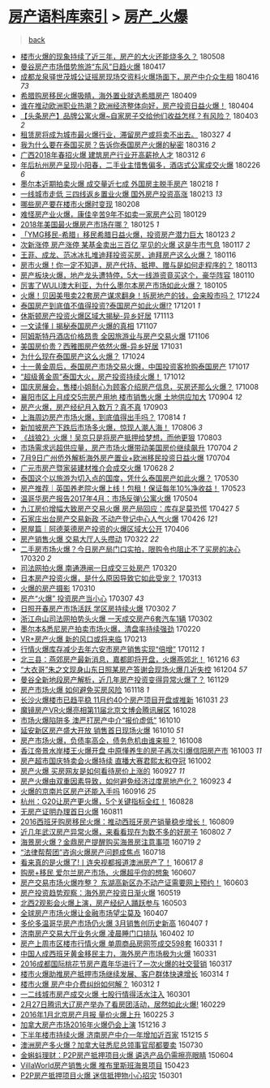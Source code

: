 [房产语料库索引](../../README.md)  > [房产_火爆](房产_火爆.md)
====
> [back](../README.md)

- [楼市火爆的现象持续了近三年，房产的大火还能烧多久？](http://jkwz.applinzi.com/ittc/7100683926031041553.html#%E6%A5%BC%E5%B8%82%E7%81%AB%E7%88%86%E7%9A%84%E7%8E%B0%E8%B1%A1%E6%8C%81%E7%BB%AD%E4%BA%86%E8%BF%91%E4%B8%89%E5%B9%B4%EF%BC%8C%E6%88%BF%E4%BA%A7%E7%9A%84%E5%A4%A7%E7%81%AB%E8%BF%98%E8%83%BD%E7%83%A7%E5%A4%9A%E4%B9%85%EF%BC%9F) 180508  
- [曼谷房产市场借势旅游“东风”日趋火爆](http://jkwz.applinzi.com/ittc/7092879433994339345.html#%E6%9B%BC%E8%B0%B7%E6%88%BF%E4%BA%A7%E5%B8%82%E5%9C%BA%E5%80%9F%E5%8A%BF%E6%97%85%E6%B8%B8%E2%80%9C%E4%B8%9C%E9%A3%8E%E2%80%9D%E6%97%A5%E8%B6%8B%E7%81%AB%E7%88%86) 180417  
- [成都龙泉驿世茂城公证摇房现场交资料火爆场面下，房产中介众生相](http://jkwz.applinzi.com/ittc/7092682113134625799.html#%E6%88%90%E9%83%BD%E9%BE%99%E6%B3%89%E9%A9%BF%E4%B8%96%E8%8C%82%E5%9F%8E%E5%85%AC%E8%AF%81%E6%91%87%E6%88%BF%E7%8E%B0%E5%9C%BA%E4%BA%A4%E8%B5%84%E6%96%99%E7%81%AB%E7%88%86%E5%9C%BA%E9%9D%A2%E4%B8%8B%EF%BC%8C%E6%88%BF%E4%BA%A7%E4%B8%AD%E4%BB%8B%E4%BC%97%E7%94%9F%E7%9B%B8) 180416 *73* 
- [希腊购房移民火爆吸睛，海外置业就选希腊房产](http://jkwz.applinzi.com/ittc/7089943865941558282.html#%E5%B8%8C%E8%85%8A%E8%B4%AD%E6%88%BF%E7%A7%BB%E6%B0%91%E7%81%AB%E7%88%86%E5%90%B8%E7%9D%9B%EF%BC%8C%E6%B5%B7%E5%A4%96%E7%BD%AE%E4%B8%9A%E5%B0%B1%E9%80%89%E5%B8%8C%E8%85%8A%E6%88%BF%E4%BA%A7) 180409  
- [谁在推动欧洲职业热潮？欧洲经济整体向好，房产投资日益火爆！](http://jkwz.applinzi.com/ittc/7088085537074447377.html#%E8%B0%81%E5%9C%A8%E6%8E%A8%E5%8A%A8%E6%AC%A7%E6%B4%B2%E8%81%8C%E4%B8%9A%E7%83%AD%E6%BD%AE%EF%BC%9F%E6%AC%A7%E6%B4%B2%E7%BB%8F%E6%B5%8E%E6%95%B4%E4%BD%93%E5%90%91%E5%A5%BD%EF%BC%8C%E6%88%BF%E4%BA%A7%E6%8A%95%E8%B5%84%E6%97%A5%E7%9B%8A%E7%81%AB%E7%88%86%EF%BC%81) 180404  
- [【头条房产】品牌公寓火爆~自家房子交给他们收益怎样？有风险？](http://jkwz.applinzi.com/ittc/7087825527387980816.html#%E3%80%90%E5%A4%B4%E6%9D%A1%E6%88%BF%E4%BA%A7%E3%80%91%E5%93%81%E7%89%8C%E5%85%AC%E5%AF%93%E7%81%AB%E7%88%86%7E%E8%87%AA%E5%AE%B6%E6%88%BF%E5%AD%90%E4%BA%A4%E7%BB%99%E4%BB%96%E4%BB%AC%E6%94%B6%E7%9B%8A%E6%80%8E%E6%A0%B7%EF%BC%9F%E6%9C%89%E9%A3%8E%E9%99%A9%EF%BC%9F) 180403 *2* 
- [租赁房将成为城市最火爆行业，滞留房产或将卖不出去。](http://jkwz.applinzi.com/ittc/7085255909687428102.html#%E7%A7%9F%E8%B5%81%E6%88%BF%E5%B0%86%E6%88%90%E4%B8%BA%E5%9F%8E%E5%B8%82%E6%9C%80%E7%81%AB%E7%88%86%E8%A1%8C%E4%B8%9A%EF%BC%8C%E6%BB%9E%E7%95%99%E6%88%BF%E4%BA%A7%E6%88%96%E5%B0%86%E5%8D%96%E4%B8%8D%E5%87%BA%E5%8E%BB%E3%80%82) 180327 *4* 
- [我为什么要在泰国买房？告诉你泰国房产火爆的秘密](http://jkwz.applinzi.com/ittc/7080336713690121227.html#%E6%88%91%E4%B8%BA%E4%BB%80%E4%B9%88%E8%A6%81%E5%9C%A8%E6%B3%B0%E5%9B%BD%E4%B9%B0%E6%88%BF%EF%BC%9F%E5%91%8A%E8%AF%89%E4%BD%A0%E6%B3%B0%E5%9B%BD%E6%88%BF%E4%BA%A7%E7%81%AB%E7%88%86%E7%9A%84%E7%A7%98%E5%AF%86) 180316 *2* 
- [广西2018年春招火爆 建筑房产行业开高薪抢人才](http://jkwz.applinzi.com/ittc/7079377902133314570.html#%E5%B9%BF%E8%A5%BF2018%E5%B9%B4%E6%98%A5%E6%8B%9B%E7%81%AB%E7%88%86+%E5%BB%BA%E7%AD%91%E6%88%BF%E4%BA%A7%E8%A1%8C%E4%B8%9A%E5%BC%80%E9%AB%98%E8%96%AA%E6%8A%A2%E4%BA%BA%E6%89%8D) 180312 *6* 
- [年后杭州房产呈现小阳春，二手业主惜售偏多，酒店式公寓成交火爆](http://jkwz.applinzi.com/ittc/7074413740068176903.html#%E5%B9%B4%E5%90%8E%E6%9D%AD%E5%B7%9E%E6%88%BF%E4%BA%A7%E5%91%88%E7%8E%B0%E5%B0%8F%E9%98%B3%E6%98%A5%EF%BC%8C%E4%BA%8C%E6%89%8B%E4%B8%9A%E4%B8%BB%E6%83%9C%E5%94%AE%E5%81%8F%E5%A4%9A%EF%BC%8C%E9%85%92%E5%BA%97%E5%BC%8F%E5%85%AC%E5%AF%93%E6%88%90%E4%BA%A4%E7%81%AB%E7%88%86) 180226 *6* 
- [墨尔本近期拍卖火爆 成交量近七成 外国房主脱手房产](http://jkwz.applinzi.com/ittc/7071097125490656273.html#%E5%A2%A8%E5%B0%94%E6%9C%AC%E8%BF%91%E6%9C%9F%E6%8B%8D%E5%8D%96%E7%81%AB%E7%88%86+%E6%88%90%E4%BA%A4%E9%87%8F%E8%BF%91%E4%B8%83%E6%88%90+%E5%A4%96%E5%9B%BD%E6%88%BF%E4%B8%BB%E8%84%B1%E6%89%8B%E6%88%BF%E4%BA%A7) 180218 *1* 
- [一线城市走低 三四线返乡置业火爆 国外房产投资高涨](http://jkwz.applinzi.com/ittc/7069676673543177226.html#%E4%B8%80%E7%BA%BF%E5%9F%8E%E5%B8%82%E8%B5%B0%E4%BD%8E+%E4%B8%89%E5%9B%9B%E7%BA%BF%E8%BF%94%E4%B9%A1%E7%BD%AE%E4%B8%9A%E7%81%AB%E7%88%86+%E5%9B%BD%E5%A4%96%E6%88%BF%E4%BA%A7%E6%8A%95%E8%B5%84%E9%AB%98%E6%B6%A8) 180213 *13* 
- [哪些房产要在楼市火爆时变现](http://jkwz.applinzi.com/ittc/7067724094072423434.html#%E5%93%AA%E4%BA%9B%E6%88%BF%E4%BA%A7%E8%A6%81%E5%9C%A8%E6%A5%BC%E5%B8%82%E7%81%AB%E7%88%86%E6%97%B6%E5%8F%98%E7%8E%B0) 180208  
- [难怪房产业火爆，康佳辛苦9年不如卖一家房产公司](http://jkwz.applinzi.com/ittc/7063960385298629638.html#%E9%9A%BE%E6%80%AA%E6%88%BF%E4%BA%A7%E4%B8%9A%E7%81%AB%E7%88%86%EF%BC%8C%E5%BA%B7%E4%BD%B3%E8%BE%9B%E8%8B%A69%E5%B9%B4%E4%B8%8D%E5%A6%82%E5%8D%96%E4%B8%80%E5%AE%B6%E6%88%BF%E4%BA%A7%E5%85%AC%E5%8F%B8) 180129  
- [2018年美国最火爆房产市场在哪？](http://jkwz.applinzi.com/ittc/7062526002268210192.html#2018%E5%B9%B4%E7%BE%8E%E5%9B%BD%E6%9C%80%E7%81%AB%E7%88%86%E6%88%BF%E4%BA%A7%E5%B8%82%E5%9C%BA%E5%9C%A8%E5%93%AA%EF%BC%9F) 180125 *1* 
- [「YMG移民-希腊」移民希腊日益火爆，投资房产潜力巨大](http://jkwz.applinzi.com/ittc/7061771323611546634.html#%E3%80%8CYMG%E7%A7%BB%E6%B0%91-%E5%B8%8C%E8%85%8A%E3%80%8D%E7%A7%BB%E6%B0%91%E5%B8%8C%E8%85%8A%E6%97%A5%E7%9B%8A%E7%81%AB%E7%88%86%EF%BC%8C%E6%8A%95%E8%B5%84%E6%88%BF%E4%BA%A7%E6%BD%9C%E5%8A%9B%E5%B7%A8%E5%A4%A7) 180123 *2* 
- [次新涨停 房产涨停 某基金卖出三百亿 罕见的火爆 这是牛市气息](http://jkwz.applinzi.com/ittc/7059482504015119377.html#%E6%AC%A1%E6%96%B0%E6%B6%A8%E5%81%9C+%E6%88%BF%E4%BA%A7%E6%B6%A8%E5%81%9C+%E6%9F%90%E5%9F%BA%E9%87%91%E5%8D%96%E5%87%BA%E4%B8%89%E7%99%BE%E4%BA%BF+%E7%BD%95%E8%A7%81%E7%9A%84%E7%81%AB%E7%88%86+%E8%BF%99%E6%98%AF%E7%89%9B%E5%B8%82%E6%B0%94%E6%81%AF) 180117 *2* 
- [王菲、成龙、范冰冰扎堆迪拜投资买房，迪拜房产这么火爆？](http://jkwz.applinzi.com/ittc/7058842312539374603.html#%E7%8E%8B%E8%8F%B2%E3%80%81%E6%88%90%E9%BE%99%E3%80%81%E8%8C%83%E5%86%B0%E5%86%B0%E6%89%8E%E5%A0%86%E8%BF%AA%E6%8B%9C%E6%8A%95%E8%B5%84%E4%B9%B0%E6%88%BF%EF%BC%8C%E8%BF%AA%E6%8B%9C%E6%88%BF%E4%BA%A7%E8%BF%99%E4%B9%88%E7%81%AB%E7%88%86%EF%BC%9F) 180116  
- [房市火爆！你一定不知道，房产代持、抵押、赠与是如何走程序的？](http://jkwz.applinzi.com/ittc/7057993718747890695.html#%E6%88%BF%E5%B8%82%E7%81%AB%E7%88%86%EF%BC%81%E4%BD%A0%E4%B8%80%E5%AE%9A%E4%B8%8D%E7%9F%A5%E9%81%93%EF%BC%8C%E6%88%BF%E4%BA%A7%E4%BB%A3%E6%8C%81%E3%80%81%E6%8A%B5%E6%8A%BC%E3%80%81%E8%B5%A0%E4%B8%8E%E6%98%AF%E5%A6%82%E4%BD%95%E8%B5%B0%E7%A8%8B%E5%BA%8F%E7%9A%84%EF%BC%9F) 180113  
- [房产板块火爆，地产龙头遭特停，5大一线游资竟买这个，豪华阵容](http://jkwz.applinzi.com/ittc/7057007287745381386.html#%E6%88%BF%E4%BA%A7%E6%9D%BF%E5%9D%97%E7%81%AB%E7%88%86%EF%BC%8C%E5%9C%B0%E4%BA%A7%E9%BE%99%E5%A4%B4%E9%81%AD%E7%89%B9%E5%81%9C%EF%BC%8C5%E5%A4%A7%E4%B8%80%E7%BA%BF%E6%B8%B8%E8%B5%84%E7%AB%9F%E4%B9%B0%E8%BF%99%E4%B8%AA%EF%BC%8C%E8%B1%AA%E5%8D%8E%E9%98%B5%E5%AE%B9) 180110  
- [厉害了WULI澳大利亚，为什么墨尔本房产市场如此火爆？](http://jkwz.applinzi.com/ittc/7055026747760706567.html#%E5%8E%89%E5%AE%B3%E4%BA%86WULI%E6%BE%B3%E5%A4%A7%E5%88%A9%E4%BA%9A%EF%BC%8C%E4%B8%BA%E4%BB%80%E4%B9%88%E5%A2%A8%E5%B0%94%E6%9C%AC%E6%88%BF%E4%BA%A7%E5%B8%82%E5%9C%BA%E5%A6%82%E6%AD%A4%E7%81%AB%E7%88%86%EF%BC%9F) 180105  
- [火爆！贝因美甩卖22套房产谋求翻身！拆房地产的钱，会来股市吗？](http://jkwz.applinzi.com/ittc/7050561770035348496.html#%E7%81%AB%E7%88%86%EF%BC%81%E8%B4%9D%E5%9B%A0%E7%BE%8E%E7%94%A9%E5%8D%9622%E5%A5%97%E6%88%BF%E4%BA%A7%E8%B0%8B%E6%B1%82%E7%BF%BB%E8%BA%AB%EF%BC%81%E6%8B%86%E6%88%BF%E5%9C%B0%E4%BA%A7%E7%9A%84%E9%92%B1%EF%BC%8C%E4%BC%9A%E6%9D%A5%E8%82%A1%E5%B8%82%E5%90%97%EF%BC%9F) 171224  
- [泰国房产到底值不值得投资?泰国房产如此火爆!?](http://jkwz.applinzi.com/ittc/7042128882348590096.html#%E6%B3%B0%E5%9B%BD%E6%88%BF%E4%BA%A7%E5%88%B0%E5%BA%95%E5%80%BC%E4%B8%8D%E5%80%BC%E5%BE%97%E6%8A%95%E8%B5%84%3F%E6%B3%B0%E5%9B%BD%E6%88%BF%E4%BA%A7%E5%A6%82%E6%AD%A4%E7%81%AB%E7%88%86%21%3F) 171201 *1* 
- [休斯顿房产投资火爆区域大揭秘-异乡好居](http://jkwz.applinzi.com/ittc/7035394207307547664.html#%E4%BC%91%E6%96%AF%E9%A1%BF%E6%88%BF%E4%BA%A7%E6%8A%95%E8%B5%84%E7%81%AB%E7%88%86%E5%8C%BA%E5%9F%9F%E5%A4%A7%E6%8F%AD%E7%A7%98-%E5%BC%82%E4%B9%A1%E5%A5%BD%E5%B1%85) 171113  
- [一文读懂丨揭秘泰国房产火爆的真相](http://jkwz.applinzi.com/ittc/7033147726324302865.html#%E4%B8%80%E6%96%87%E8%AF%BB%E6%87%82%E4%B8%A8%E6%8F%AD%E7%A7%98%E6%B3%B0%E5%9B%BD%E6%88%BF%E4%BA%A7%E7%81%AB%E7%88%86%E7%9A%84%E7%9C%9F%E7%9B%B8) 171107  
- [阿姆斯特丹酒店价格昂贵 全因旅游业与房产交易火爆](http://jkwz.applinzi.com/ittc/7032859539047711760.html#%E9%98%BF%E5%A7%86%E6%96%AF%E7%89%B9%E4%B8%B9%E9%85%92%E5%BA%97%E4%BB%B7%E6%A0%BC%E6%98%82%E8%B4%B5+%E5%85%A8%E5%9B%A0%E6%97%85%E6%B8%B8%E4%B8%9A%E4%B8%8E%E6%88%BF%E4%BA%A7%E4%BA%A4%E6%98%93%E7%81%AB%E7%88%86) 171106  
- [美国房价贵？西雅图房产依然火爆-异乡好居](http://jkwz.applinzi.com/ittc/7030608552253719569.html#%E7%BE%8E%E5%9B%BD%E6%88%BF%E4%BB%B7%E8%B4%B5%EF%BC%9F%E8%A5%BF%E9%9B%85%E5%9B%BE%E6%88%BF%E4%BA%A7%E4%BE%9D%E7%84%B6%E7%81%AB%E7%88%86-%E5%BC%82%E4%B9%A1%E5%A5%BD%E5%B1%85) 171031  
- [为什么现在泰国房产这么火爆？](http://jkwz.applinzi.com/ittc/7028029945203393552.html#%E4%B8%BA%E4%BB%80%E4%B9%88%E7%8E%B0%E5%9C%A8%E6%B3%B0%E5%9B%BD%E6%88%BF%E4%BA%A7%E8%BF%99%E4%B9%88%E7%81%AB%E7%88%86%EF%BC%9F) 171024  
- [十一黄金周后，泰国房产市场交易火爆，中国投资客抢购泰国房产](http://jkwz.applinzi.com/ittc/7025349170527994896.html#%E5%8D%81%E4%B8%80%E9%BB%84%E9%87%91%E5%91%A8%E5%90%8E%EF%BC%8C%E6%B3%B0%E5%9B%BD%E6%88%BF%E4%BA%A7%E5%B8%82%E5%9C%BA%E4%BA%A4%E6%98%93%E7%81%AB%E7%88%86%EF%BC%8C%E4%B8%AD%E5%9B%BD%E6%8A%95%E8%B5%84%E5%AE%A2%E6%8A%A2%E8%B4%AD%E6%B3%B0%E5%9B%BD%E6%88%BF%E4%BA%A7) 171017  
- [“超级黄金周”泰国大火，房产投资持续火爆！](http://jkwz.applinzi.com/ittc/7023567007398757392.html#%E2%80%9C%E8%B6%85%E7%BA%A7%E9%BB%84%E9%87%91%E5%91%A8%E2%80%9D%E6%B3%B0%E5%9B%BD%E5%A4%A7%E7%81%AB%EF%BC%8C%E6%88%BF%E4%BA%A7%E6%8A%95%E8%B5%84%E6%8C%81%E7%BB%AD%E7%81%AB%E7%88%86%EF%BC%81) 171012  
- [国庆房展会，售楼小姐耐心为顾客介绍房产信息，买房还那么火爆？](http://jkwz.applinzi.com/ittc/7022008139992531985.html#%E5%9B%BD%E5%BA%86%E6%88%BF%E5%B1%95%E4%BC%9A%EF%BC%8C%E5%94%AE%E6%A5%BC%E5%B0%8F%E5%A7%90%E8%80%90%E5%BF%83%E4%B8%BA%E9%A1%BE%E5%AE%A2%E4%BB%8B%E7%BB%8D%E6%88%BF%E4%BA%A7%E4%BF%A1%E6%81%AF%EF%BC%8C%E4%B9%B0%E6%88%BF%E8%BF%98%E9%82%A3%E4%B9%88%E7%81%AB%E7%88%86%EF%BC%9F) 171008  
- [襄阳市区上月成交5宗房产用地 楼市销售火爆 土地供应加大](http://jkwz.applinzi.com/ittc/7009466103003350032.html#%E8%A5%84%E9%98%B3%E5%B8%82%E5%8C%BA%E4%B8%8A%E6%9C%88%E6%88%90%E4%BA%A45%E5%AE%97%E6%88%BF%E4%BA%A7%E7%94%A8%E5%9C%B0+%E6%A5%BC%E5%B8%82%E9%94%80%E5%94%AE%E7%81%AB%E7%88%86+%E5%9C%9F%E5%9C%B0%E4%BE%9B%E5%BA%94%E5%8A%A0%E5%A4%A7) 170904 *12* 
- [房产火爆，房产经纪月入数万？真不真](http://jkwz.applinzi.com/ittc/7009177490298504208.html#%E6%88%BF%E4%BA%A7%E7%81%AB%E7%88%86%EF%BC%8C%E6%88%BF%E4%BA%A7%E7%BB%8F%E7%BA%AA%E6%9C%88%E5%85%A5%E6%95%B0%E4%B8%87%EF%BC%9F%E7%9C%9F%E4%B8%8D%E7%9C%9F) 170903  
- [上海周边房产市场火爆，到底值得出手吗？](http://jkwz.applinzi.com/ittc/7001676739552740369.html#%E4%B8%8A%E6%B5%B7%E5%91%A8%E8%BE%B9%E6%88%BF%E4%BA%A7%E5%B8%82%E5%9C%BA%E7%81%AB%E7%88%86%EF%BC%8C%E5%88%B0%E5%BA%95%E5%80%BC%E5%BE%97%E5%87%BA%E6%89%8B%E5%90%97%EF%BC%9F) 170814 *1* 
- [新加坡房产下跌后市场多火爆，惊现人潮人海！](http://jkwz.applinzi.com/ittc/6998713189494424593.html#%E6%96%B0%E5%8A%A0%E5%9D%A1%E6%88%BF%E4%BA%A7%E4%B8%8B%E8%B7%8C%E5%90%8E%E5%B8%82%E5%9C%BA%E5%A4%9A%E7%81%AB%E7%88%86%EF%BC%8C%E6%83%8A%E7%8E%B0%E4%BA%BA%E6%BD%AE%E4%BA%BA%E6%B5%B7%EF%BC%81) 170806 *3* 
- [《战狼2》火爆！吴京只是将房产抵押给梦想，而他更狠](http://jkwz.applinzi.com/ittc/6997515663097463825.html#%E3%80%8A%E6%88%98%E7%8B%BC2%E3%80%8B%E7%81%AB%E7%88%86%EF%BC%81%E5%90%B4%E4%BA%AC%E5%8F%AA%E6%98%AF%E5%B0%86%E6%88%BF%E4%BA%A7%E6%8A%B5%E6%8A%BC%E7%BB%99%E6%A2%A6%E6%83%B3%EF%BC%8C%E8%80%8C%E4%BB%96%E6%9B%B4%E7%8B%A0) 170803  
- [市场需求远超供应量，房产市场火爆带动美国房价继续飙升](http://jkwz.applinzi.com/ittc/6986499674830537732.html#%E5%B8%82%E5%9C%BA%E9%9C%80%E6%B1%82%E8%BF%9C%E8%B6%85%E4%BE%9B%E5%BA%94%E9%87%8F%EF%BC%8C%E6%88%BF%E4%BA%A7%E5%B8%82%E5%9C%BA%E7%81%AB%E7%88%86%E5%B8%A6%E5%8A%A8%E7%BE%8E%E5%9B%BD%E6%88%BF%E4%BB%B7%E7%BB%A7%E7%BB%AD%E9%A3%99%E5%8D%87) 170704 *2* 
- [7月9日广州侨外解析海外房产置业+欧洲移民投资日益火爆](http://jkwz.applinzi.com/ittc/6986456533515633669.html#7%E6%9C%889%E6%97%A5%E5%B9%BF%E5%B7%9E%E4%BE%A8%E5%A4%96%E8%A7%A3%E6%9E%90%E6%B5%B7%E5%A4%96%E6%88%BF%E4%BA%A7%E7%BD%AE%E4%B8%9A%2B%E6%AC%A7%E6%B4%B2%E7%A7%BB%E6%B0%91%E6%8A%95%E8%B5%84%E6%97%A5%E7%9B%8A%E7%81%AB%E7%88%86) 170704  
- [广元市房产暨家装建材推介会成交火爆](http://jkwz.applinzi.com/ittc/6984176665813861381.html#%E5%B9%BF%E5%85%83%E5%B8%82%E6%88%BF%E4%BA%A7%E6%9A%A8%E5%AE%B6%E8%A3%85%E5%BB%BA%E6%9D%90%E6%8E%A8%E4%BB%8B%E4%BC%9A%E6%88%90%E4%BA%A4%E7%81%AB%E7%88%86) 170628 *2* 
- [泰国这个以旅游为切入点的国度，凭什么泰国房产如此火爆？](http://jkwz.applinzi.com/ittc/6973390997156267012.html#%E6%B3%B0%E5%9B%BD%E8%BF%99%E4%B8%AA%E4%BB%A5%E6%97%85%E6%B8%B8%E4%B8%BA%E5%88%87%E5%85%A5%E7%82%B9%E7%9A%84%E5%9B%BD%E5%BA%A6%EF%BC%8C%E5%87%AD%E4%BB%80%E4%B9%88%E6%B3%B0%E5%9B%BD%E6%88%BF%E4%BA%A7%E5%A6%82%E6%AD%A4%E7%81%AB%E7%88%86%EF%BC%9F) 170530  
- [房产推荐｜英国养老院火爆上线！包租！保证每年10%净收益！](http://jkwz.applinzi.com/ittc/6970792710171526148.html#%E6%88%BF%E4%BA%A7%E6%8E%A8%E8%8D%90%EF%BD%9C%E8%8B%B1%E5%9B%BD%E5%85%BB%E8%80%81%E9%99%A2%E7%81%AB%E7%88%86%E4%B8%8A%E7%BA%BF%EF%BC%81%E5%8C%85%E7%A7%9F%EF%BC%81%E4%BF%9D%E8%AF%81%E6%AF%8F%E5%B9%B410%25%E5%87%80%E6%94%B6%E7%9B%8A%EF%BC%81) 170523  
- [温哥华房产报告2017年4月：市场反弹\公寓火爆](http://jkwz.applinzi.com/ittc/6963398006828172292.html#%E6%B8%A9%E5%93%A5%E5%8D%8E%E6%88%BF%E4%BA%A7%E6%8A%A5%E5%91%8A2017%E5%B9%B44%E6%9C%88%EF%BC%9A%E5%B8%82%E5%9C%BA%E5%8F%8D%E5%BC%B9%5C%E5%85%AC%E5%AF%93%E7%81%AB%E7%88%86) 170504  
- [九江房价增幅大致房产交易火爆 房产局回应：库存足莫恐慌](http://jkwz.applinzi.com/ittc/6961126997085389829.html#%E4%B9%9D%E6%B1%9F%E6%88%BF%E4%BB%B7%E5%A2%9E%E5%B9%85%E5%A4%A7%E8%87%B4%E6%88%BF%E4%BA%A7%E4%BA%A4%E6%98%93%E7%81%AB%E7%88%86+%E6%88%BF%E4%BA%A7%E5%B1%80%E5%9B%9E%E5%BA%94%EF%BC%9A%E5%BA%93%E5%AD%98%E8%B6%B3%E8%8E%AB%E6%81%90%E6%85%8C) 170427 *5* 
- [石家庄出台房产交易新政 不动产登记中心人气火爆](http://jkwz.applinzi.com/ittc/6960844287716623364.html#%E7%9F%B3%E5%AE%B6%E5%BA%84%E5%87%BA%E5%8F%B0%E6%88%BF%E4%BA%A7%E4%BA%A4%E6%98%93%E6%96%B0%E6%94%BF+%E4%B8%8D%E5%8A%A8%E4%BA%A7%E7%99%BB%E8%AE%B0%E4%B8%AD%E5%BF%83%E4%BA%BA%E6%B0%94%E7%81%AB%E7%88%86) 170426 *121* 
- [房屋篇｜阿德莱德房产投资的火爆区域大公开](http://jkwz.applinzi.com/ittc/6953514251858740229.html#%E6%88%BF%E5%B1%8B%E7%AF%87%EF%BD%9C%E9%98%BF%E5%BE%B7%E8%8E%B1%E5%BE%B7%E6%88%BF%E4%BA%A7%E6%8A%95%E8%B5%84%E7%9A%84%E7%81%AB%E7%88%86%E5%8C%BA%E5%9F%9F%E5%A4%A7%E5%85%AC%E5%BC%80) 170406  
- [房产销售火爆 交易大厅人头攒动](http://jkwz.applinzi.com/ittc/6947783850745922565.html#%E6%88%BF%E4%BA%A7%E9%94%80%E5%94%AE%E7%81%AB%E7%88%86+%E4%BA%A4%E6%98%93%E5%A4%A7%E5%8E%85%E4%BA%BA%E5%A4%B4%E6%94%92%E5%8A%A8) 170322 *22* 
- [二手房市场火爆？今日房产局门口实拍，限购令也阻止不了买房的决心](http://jkwz.applinzi.com/ittc/6947161133181060100.html#%E4%BA%8C%E6%89%8B%E6%88%BF%E5%B8%82%E5%9C%BA%E7%81%AB%E7%88%86%EF%BC%9F%E4%BB%8A%E6%97%A5%E6%88%BF%E4%BA%A7%E5%B1%80%E9%97%A8%E5%8F%A3%E5%AE%9E%E6%8B%8D%EF%BC%8C%E9%99%90%E8%B4%AD%E4%BB%A4%E4%B9%9F%E9%98%BB%E6%AD%A2%E4%B8%8D%E4%BA%86%E4%B9%B0%E6%88%BF%E7%9A%84%E5%86%B3%E5%BF%83) 170320 *2* 
- [司法网拍火爆 南通港闸一日成交三处房产](http://jkwz.applinzi.com/ittc/6947026768568517636.html#%E5%8F%B8%E6%B3%95%E7%BD%91%E6%8B%8D%E7%81%AB%E7%88%86+%E5%8D%97%E9%80%9A%E6%B8%AF%E9%97%B8%E4%B8%80%E6%97%A5%E6%88%90%E4%BA%A4%E4%B8%89%E5%A4%84%E6%88%BF%E4%BA%A7) 170320  
- [日本房产投资火爆，是什么原因导致它如此受宠？](http://jkwz.applinzi.com/ittc/6944601675569562628.html#%E6%97%A5%E6%9C%AC%E6%88%BF%E4%BA%A7%E6%8A%95%E8%B5%84%E7%81%AB%E7%88%86%EF%BC%8C%E6%98%AF%E4%BB%80%E4%B9%88%E5%8E%9F%E5%9B%A0%E5%AF%BC%E8%87%B4%E5%AE%83%E5%A6%82%E6%AD%A4%E5%8F%97%E5%AE%A0%EF%BC%9F) 170313  
- [火爆的房产摄影](http://jkwz.applinzi.com/ittc/6943420270584005637.html#%E7%81%AB%E7%88%86%E7%9A%84%E6%88%BF%E4%BA%A7%E6%91%84%E5%BD%B1) 170310  
- [房产“火爆” 投资房产当小心](http://jkwz.applinzi.com/ittc/6942319559989265412.html#%E6%88%BF%E4%BA%A7%E2%80%9C%E7%81%AB%E7%88%86%E2%80%9D+%E6%8A%95%E8%B5%84%E6%88%BF%E4%BA%A7%E5%BD%93%E5%B0%8F%E5%BF%83) 170307 *43* 
- [日照开春房产市场活跃 学区房持续火爆](http://jkwz.applinzi.com/ittc/6940520760249680901.html#%E6%97%A5%E7%85%A7%E5%BC%80%E6%98%A5%E6%88%BF%E4%BA%A7%E5%B8%82%E5%9C%BA%E6%B4%BB%E8%B7%83+%E5%AD%A6%E5%8C%BA%E6%88%BF%E6%8C%81%E7%BB%AD%E7%81%AB%E7%88%86) 170302 *7* 
- [浙江舟山司法网拍势头火爆 一天成交房产6套汽车1辆](http://jkwz.applinzi.com/ittc/6940475965124903941.html#%E6%B5%99%E6%B1%9F%E8%88%9F%E5%B1%B1%E5%8F%B8%E6%B3%95%E7%BD%91%E6%8B%8D%E5%8A%BF%E5%A4%B4%E7%81%AB%E7%88%86+%E4%B8%80%E5%A4%A9%E6%88%90%E4%BA%A4%E6%88%BF%E4%BA%A76%E5%A5%97%E6%B1%BD%E8%BD%A61%E8%BE%86) 170302  
- [墨尔本&amp;悉尼房产拍卖市场火爆，清盘率持续强劲](http://jkwz.applinzi.com/ittc/6936734722100298757.html#%E5%A2%A8%E5%B0%94%E6%9C%AC%26amp%3B%E6%82%89%E5%B0%BC%E6%88%BF%E4%BA%A7%E6%8B%8D%E5%8D%96%E5%B8%82%E5%9C%BA%E7%81%AB%E7%88%86%EF%BC%8C%E6%B8%85%E7%9B%98%E7%8E%87%E6%8C%81%E7%BB%AD%E5%BC%BA%E5%8A%B2) 170220  
- [VR+房产火爆 新的风口或将来临](http://jkwz.applinzi.com/ittc/6934187883278894084.html#VR%2B%E6%88%BF%E4%BA%A7%E7%81%AB%E7%88%86+%E6%96%B0%E7%9A%84%E9%A3%8E%E5%8F%A3%E6%88%96%E5%B0%86%E6%9D%A5%E4%B8%B4) 170213  
- [行情火爆库存减少去年六安市房产销售实现“倍增”](http://jkwz.applinzi.com/ittc/6922255248302539781.html#%E8%A1%8C%E6%83%85%E7%81%AB%E7%88%86%E5%BA%93%E5%AD%98%E5%87%8F%E5%B0%91%E5%8E%BB%E5%B9%B4%E5%85%AD%E5%AE%89%E5%B8%82%E6%88%BF%E4%BA%A7%E9%94%80%E5%94%AE%E5%AE%9E%E7%8E%B0%E2%80%9C%E5%80%8D%E5%A2%9E%E2%80%9D) 170112 *1* 
- [北三县：燕郊房产最新消息，嘉都即将开盘，火爆燕郊北！](http://jkwz.applinzi.com/ittc/6912171636576224261.html#%E5%8C%97%E4%B8%89%E5%8E%BF%EF%BC%9A%E7%87%95%E9%83%8A%E6%88%BF%E4%BA%A7%E6%9C%80%E6%96%B0%E6%B6%88%E6%81%AF%EF%BC%8C%E5%98%89%E9%83%BD%E5%8D%B3%E5%B0%86%E5%BC%80%E7%9B%98%EF%BC%8C%E7%81%AB%E7%88%86%E7%87%95%E9%83%8A%E5%8C%97%EF%BC%81) 161216 *63* 
- [“大衣哥”朱之文现身山东日照某房产答谢会现场火爆几近失控](http://jkwz.applinzi.com/ittc/6907793599311119365.html#%E2%80%9C%E5%A4%A7%E8%A1%A3%E5%93%A5%E2%80%9D%E6%9C%B1%E4%B9%8B%E6%96%87%E7%8E%B0%E8%BA%AB%E5%B1%B1%E4%B8%9C%E6%97%A5%E7%85%A7%E6%9F%90%E6%88%BF%E4%BA%A7%E7%AD%94%E8%B0%A2%E4%BC%9A%E7%8E%B0%E5%9C%BA%E7%81%AB%E7%88%86%E5%87%A0%E8%BF%91%E5%A4%B1%E6%8E%A7) 161204 *57* 
- [曼谷全新地段房产解析，近几年房产投资变得异常火爆了？](http://jkwz.applinzi.com/ittc/6906069297121461252.html#%E6%9B%BC%E8%B0%B7%E5%85%A8%E6%96%B0%E5%9C%B0%E6%AE%B5%E6%88%BF%E4%BA%A7%E8%A7%A3%E6%9E%90%EF%BC%8C%E8%BF%91%E5%87%A0%E5%B9%B4%E6%88%BF%E4%BA%A7%E6%8A%95%E8%B5%84%E5%8F%98%E5%BE%97%E5%BC%82%E5%B8%B8%E7%81%AB%E7%88%86%E4%BA%86%EF%BC%9F) 161129  
- [房产市场火爆 如何避免买房风险](http://jkwz.applinzi.com/ittc/6901764347923006469.html#%E6%88%BF%E4%BA%A7%E5%B8%82%E5%9C%BA%E7%81%AB%E7%88%86+%E5%A6%82%E4%BD%95%E9%81%BF%E5%85%8D%E4%B9%B0%E6%88%BF%E9%A3%8E%E9%99%A9) 161118 *1* 
- [长沙火爆楼市已趋平稳 11月约40个房产项目开盘或推新](http://jkwz.applinzi.com/ittc/6895096295223460868.html#%E9%95%BF%E6%B2%99%E7%81%AB%E7%88%86%E6%A5%BC%E5%B8%82%E5%B7%B2%E8%B6%8B%E5%B9%B3%E7%A8%B3+11%E6%9C%88%E7%BA%A640%E4%B8%AA%E6%88%BF%E4%BA%A7%E9%A1%B9%E7%9B%AE%E5%BC%80%E7%9B%98%E6%88%96%E6%8E%A8%E6%96%B0) 161031 *23* 
- [魔镜房产VR火爆亮相第11届北京文博会腾讯展区](http://jkwz.applinzi.com/ittc/6894155874917958660.html#%E9%AD%94%E9%95%9C%E6%88%BF%E4%BA%A7VR%E7%81%AB%E7%88%86%E4%BA%AE%E7%9B%B8%E7%AC%AC11%E5%B1%8A%E5%8C%97%E4%BA%AC%E6%96%87%E5%8D%9A%E4%BC%9A%E8%85%BE%E8%AE%AF%E5%B1%95%E5%8C%BA) 161028  
- [市场火爆陷阱多 澳严打房产中介“报价虚低”](http://jkwz.applinzi.com/ittc/6887393130554328068.html#%E5%B8%82%E5%9C%BA%E7%81%AB%E7%88%86%E9%99%B7%E9%98%B1%E5%A4%9A+%E6%BE%B3%E4%B8%A5%E6%89%93%E6%88%BF%E4%BA%A7%E4%B8%AD%E4%BB%8B%E2%80%9C%E6%8A%A5%E4%BB%B7%E8%99%9A%E4%BD%8E%E2%80%9D) 161010  
- [延安新区房产盛大开放 销售首日现场火爆](http://jkwz.applinzi.com/ittc/6887095248009823236.html#%E5%BB%B6%E5%AE%89%E6%96%B0%E5%8C%BA%E6%88%BF%E4%BA%A7%E7%9B%9B%E5%A4%A7%E5%BC%80%E6%94%BE+%E9%94%80%E5%94%AE%E9%A6%96%E6%97%A5%E7%8E%B0%E5%9C%BA%E7%81%AB%E7%88%86) 161010 *51* 
- [房产市场火爆，负债率高企，债务危机由谁来担？](http://jkwz.applinzi.com/ittc/6886688911450964996.html#%E6%88%BF%E4%BA%A7%E5%B8%82%E5%9C%BA%E7%81%AB%E7%88%86%EF%BC%8C%E8%B4%9F%E5%80%BA%E7%8E%87%E9%AB%98%E4%BC%81%EF%BC%8C%E5%80%BA%E5%8A%A1%E5%8D%B1%E6%9C%BA%E7%94%B1%E8%B0%81%E6%9D%A5%E6%8B%85%EF%BC%9F) 161008  
- [香江帝景水岸楼王火爆开盘 中原懂养生的房子再次引爆信阳房产市](http://jkwz.applinzi.com/ittc/6884692993365263365.html#%E9%A6%99%E6%B1%9F%E5%B8%9D%E6%99%AF%E6%B0%B4%E5%B2%B8%E6%A5%BC%E7%8E%8B%E7%81%AB%E7%88%86%E5%BC%80%E7%9B%98+%E4%B8%AD%E5%8E%9F%E6%87%82%E5%85%BB%E7%94%9F%E7%9A%84%E6%88%BF%E5%AD%90%E5%86%8D%E6%AC%A1%E5%BC%95%E7%88%86%E4%BF%A1%E9%98%B3%E6%88%BF%E4%BA%A7%E5%B8%82) 161003 *11* 
- [房产超市国庆特卖会火爆持续 直播大赛君熙太和夺冠](http://jkwz.applinzi.com/ittc/6884543062759441413.html#%E6%88%BF%E4%BA%A7%E8%B6%85%E5%B8%82%E5%9B%BD%E5%BA%86%E7%89%B9%E5%8D%96%E4%BC%9A%E7%81%AB%E7%88%86%E6%8C%81%E7%BB%AD+%E7%9B%B4%E6%92%AD%E5%A4%A7%E8%B5%9B%E5%90%9B%E7%86%99%E5%A4%AA%E5%92%8C%E5%A4%BA%E5%86%A0) 161002  
- [房产火爆 买房网友是如何看待房价上涨的](http://jkwz.applinzi.com/ittc/6882558477284672516.html#%E6%88%BF%E4%BA%A7%E7%81%AB%E7%88%86+%E4%B9%B0%E6%88%BF%E7%BD%91%E5%8F%8B%E6%98%AF%E5%A6%82%E4%BD%95%E7%9C%8B%E5%BE%85%E6%88%BF%E4%BB%B7%E4%B8%8A%E6%B6%A8%E7%9A%84) 160927 *11* 
- [房产火爆由双重因素导致，如何避免经济过度房地产化？](http://jkwz.applinzi.com/ittc/6880989782888416261.html#%E6%88%BF%E4%BA%A7%E7%81%AB%E7%88%86%E7%94%B1%E5%8F%8C%E9%87%8D%E5%9B%A0%E7%B4%A0%E5%AF%BC%E8%87%B4%EF%BC%8C%E5%A6%82%E4%BD%95%E9%81%BF%E5%85%8D%E7%BB%8F%E6%B5%8E%E8%BF%87%E5%BA%A6%E6%88%BF%E5%9C%B0%E4%BA%A7%E5%8C%96%EF%BC%9F) 160923 *4* 
- [火爆的京南片区房产还能入手吗](http://jkwz.applinzi.com/ittc/6878445994093577221.html#%E7%81%AB%E7%88%86%E7%9A%84%E4%BA%AC%E5%8D%97%E7%89%87%E5%8C%BA%E6%88%BF%E4%BA%A7%E8%BF%98%E8%83%BD%E5%85%A5%E6%89%8B%E5%90%97) 160916 *25* 
- [杭州：G20让房产更火爆，5个关键指标全红！](http://jkwz.applinzi.com/ittc/6870344961618347013.html#%E6%9D%AD%E5%B7%9E%EF%BC%9AG20%E8%AE%A9%E6%88%BF%E4%BA%A7%E6%9B%B4%E7%81%AB%E7%88%86%EF%BC%8C5%E4%B8%AA%E5%85%B3%E9%94%AE%E6%8C%87%E6%A0%87%E5%85%A8%E7%BA%A2%EF%BC%81) 160828  
- [无房产证明办理首日火爆](http://jkwz.applinzi.com/ittc/6864289628227634180.html#%E6%97%A0%E6%88%BF%E4%BA%A7%E8%AF%81%E6%98%8E%E5%8A%9E%E7%90%86%E9%A6%96%E6%97%A5%E7%81%AB%E7%88%86) 160811  
- [2016西班牙购房移民火爆：推动西班牙房产销量稳步增长！](http://jkwz.applinzi.com/ittc/6864405160402617349.html#2016%E8%A5%BF%E7%8F%AD%E7%89%99%E8%B4%AD%E6%88%BF%E7%A7%BB%E6%B0%91%E7%81%AB%E7%88%86%EF%BC%9A%E6%8E%A8%E5%8A%A8%E8%A5%BF%E7%8F%AD%E7%89%99%E6%88%BF%E4%BA%A7%E9%94%80%E9%87%8F%E7%A8%B3%E6%AD%A5%E5%A2%9E%E9%95%BF%EF%BC%81) 160809  
- [近几年武汉房产异常火爆，来看看现在为数不多的好房子](http://jkwz.applinzi.com/ittc/6861770685839590404.html#%E8%BF%91%E5%87%A0%E5%B9%B4%E6%AD%A6%E6%B1%89%E6%88%BF%E4%BA%A7%E5%BC%82%E5%B8%B8%E7%81%AB%E7%88%86%EF%BC%8C%E6%9D%A5%E7%9C%8B%E7%9C%8B%E7%8E%B0%E5%9C%A8%E4%B8%BA%E6%95%B0%E4%B8%8D%E5%A4%9A%E7%9A%84%E5%A5%BD%E6%88%BF%E5%AD%90) 160802 *7* 
- [海景房火爆？金鼎房产提醒购买海景房注意事项](http://jkwz.applinzi.com/ittc/6856655521423295493.html#%E6%B5%B7%E6%99%AF%E6%88%BF%E7%81%AB%E7%88%86%EF%BC%9F%E9%87%91%E9%BC%8E%E6%88%BF%E4%BA%A7%E6%8F%90%E9%86%92%E8%B4%AD%E4%B9%B0%E6%B5%B7%E6%99%AF%E6%88%BF%E6%B3%A8%E6%84%8F%E4%BA%8B%E9%A1%B9) 160719 *2* 
- [“法律帮帮团”咨询火爆房产问题成焦点](http://jkwz.applinzi.com/ittc/6856212285214950404.html#%E2%80%9C%E6%B3%95%E5%BE%8B%E5%B8%AE%E5%B8%AE%E5%9B%A2%E2%80%9D%E5%92%A8%E8%AF%A2%E7%81%AB%E7%88%86%E6%88%BF%E4%BA%A7%E9%97%AE%E9%A2%98%E6%88%90%E7%84%A6%E7%82%B9) 160718  
- [看来真的是火爆了!丨连央视都报道澳洲房产了！](http://jkwz.applinzi.com/ittc/6844663836585755653.html#%E7%9C%8B%E6%9D%A5%E7%9C%9F%E7%9A%84%E6%98%AF%E7%81%AB%E7%88%86%E4%BA%86%21%E4%B8%A8%E8%BF%9E%E5%A4%AE%E8%A7%86%E9%83%BD%E6%8A%A5%E9%81%93%E6%BE%B3%E6%B4%B2%E6%88%BF%E4%BA%A7%E4%BA%86%EF%BC%81) 160617 *8* 
- [购房+移民 爱尔兰房产市场，火爆超乎你的想象](http://jkwz.applinzi.com/ittc/6840925068724798469.html#%E8%B4%AD%E6%88%BF%2B%E7%A7%BB%E6%B0%91+%E7%88%B1%E5%B0%94%E5%85%B0%E6%88%BF%E4%BA%A7%E5%B8%82%E5%9C%BA%EF%BC%8C%E7%81%AB%E7%88%86%E8%B6%85%E4%B9%8E%E4%BD%A0%E7%9A%84%E6%83%B3%E8%B1%A1) 160607  
- [房产交易市场火爆咋整？  东湖高新区办不动产证需要网上预约！](http://jkwz.applinzi.com/ittc/6839400534565716996.html#%E6%88%BF%E4%BA%A7%E4%BA%A4%E6%98%93%E5%B8%82%E5%9C%BA%E7%81%AB%E7%88%86%E5%92%8B%E6%95%B4%EF%BC%9F++%E4%B8%9C%E6%B9%96%E9%AB%98%E6%96%B0%E5%8C%BA%E5%8A%9E%E4%B8%8D%E5%8A%A8%E4%BA%A7%E8%AF%81%E9%9C%80%E8%A6%81%E7%BD%91%E4%B8%8A%E9%A2%84%E7%BA%A6%EF%BC%81) 160603  
- [房产投资趋势观察：海外房产投资日渐火爆](http://jkwz.applinzi.com/ittc/6833880928975586309.html#%E6%88%BF%E4%BA%A7%E6%8A%95%E8%B5%84%E8%B6%8B%E5%8A%BF%E8%A7%82%E5%AF%9F%EF%BC%9A%E6%B5%B7%E5%A4%96%E6%88%BF%E4%BA%A7%E6%8A%95%E8%B5%84%E6%97%A5%E6%B8%90%E7%81%AB%E7%88%86) 160519  
- [北西2观影会火爆上演，房产经纪人踊跃参与](http://jkwz.applinzi.com/ittc/6828047517702685700.html#%E5%8C%97%E8%A5%BF2%E8%A7%82%E5%BD%B1%E4%BC%9A%E7%81%AB%E7%88%86%E4%B8%8A%E6%BC%94%EF%BC%8C%E6%88%BF%E4%BA%A7%E7%BB%8F%E7%BA%AA%E4%BA%BA%E8%B8%8A%E8%B7%83%E5%8F%82%E4%B8%8E) 160503  
- [全球房产市场火爆让金融市场望尘莫及](http://jkwz.applinzi.com/ittc/6818256311577740292.html#%E5%85%A8%E7%90%83%E6%88%BF%E4%BA%A7%E5%B8%82%E5%9C%BA%E7%81%AB%E7%88%86%E8%AE%A9%E9%87%91%E8%9E%8D%E5%B8%82%E5%9C%BA%E6%9C%9B%E5%B0%98%E8%8E%AB%E5%8F%8A) 160407  
- [多伦多温哥华房产市场仍火爆 3月销售创历史新高](http://jkwz.applinzi.com/ittc/6818237547779982340.html#%E5%A4%9A%E4%BC%A6%E5%A4%9A%E6%B8%A9%E5%93%A5%E5%8D%8E%E6%88%BF%E4%BA%A7%E5%B8%82%E5%9C%BA%E4%BB%8D%E7%81%AB%E7%88%86+3%E6%9C%88%E9%94%80%E5%94%AE%E5%88%9B%E5%8E%86%E5%8F%B2%E6%96%B0%E9%AB%98) 160407 *1* 
- [济南房产交易大厅业务火爆 凌晨睡门口排队](http://jkwz.applinzi.com/ittc/6816392116766770180.html#%E6%B5%8E%E5%8D%97%E6%88%BF%E4%BA%A7%E4%BA%A4%E6%98%93%E5%A4%A7%E5%8E%85%E4%B8%9A%E5%8A%A1%E7%81%AB%E7%88%86+%E5%87%8C%E6%99%A8%E7%9D%A1%E9%97%A8%E5%8F%A3%E6%8E%92%E9%98%9F) 160402 *10* 
- [房产上周市区楼市行情火爆 单周商品房网签成交598套](http://jkwz.applinzi.com/ittc/6815724792254563332.html#%E6%88%BF%E4%BA%A7%E4%B8%8A%E5%91%A8%E5%B8%82%E5%8C%BA%E6%A5%BC%E5%B8%82%E8%A1%8C%E6%83%85%E7%81%AB%E7%88%86+%E5%8D%95%E5%91%A8%E5%95%86%E5%93%81%E6%88%BF%E7%BD%91%E7%AD%BE%E6%88%90%E4%BA%A4598%E5%A5%97) 160331 *1* 
- [中国人成西班牙黄金移民主力，海外房产市场极为火爆](http://jkwz.applinzi.com/ittc/6815674063494054916.html#%E4%B8%AD%E5%9B%BD%E4%BA%BA%E6%88%90%E8%A5%BF%E7%8F%AD%E7%89%99%E9%BB%84%E9%87%91%E7%A7%BB%E6%B0%91%E4%B8%BB%E5%8A%9B%EF%BC%8C%E6%B5%B7%E5%A4%96%E6%88%BF%E4%BA%A7%E5%B8%82%E5%9C%BA%E6%9E%81%E4%B8%BA%E7%81%AB%E7%88%86) 160331  
- [2016成都国际桃花节房产嘉年华进行了一次火爆的社交营销](http://jkwz.applinzi.com/ittc/6810594793939796996.html#2016%E6%88%90%E9%83%BD%E5%9B%BD%E9%99%85%E6%A1%83%E8%8A%B1%E8%8A%82%E6%88%BF%E4%BA%A7%E5%98%89%E5%B9%B4%E5%8D%8E%E8%BF%9B%E8%A1%8C%E4%BA%86%E4%B8%80%E6%AC%A1%E7%81%AB%E7%88%86%E7%9A%84%E7%A4%BE%E4%BA%A4%E8%90%A5%E9%94%80) 160317  
- [楼市火爆助推房产抵押市场继续发展、客户群体快速增长](http://jkwz.applinzi.com/ittc/6809523367304496132.html#%E6%A5%BC%E5%B8%82%E7%81%AB%E7%88%86%E5%8A%A9%E6%8E%A8%E6%88%BF%E4%BA%A7%E6%8A%B5%E6%8A%BC%E5%B8%82%E5%9C%BA%E7%BB%A7%E7%BB%AD%E5%8F%91%E5%B1%95%E3%80%81%E5%AE%A2%E6%88%B7%E7%BE%A4%E4%BD%93%E5%BF%AB%E9%80%9F%E5%A2%9E%E9%95%BF) 160314 *1* 
- [楼市火爆 房产中介费纠纷如何解？](http://jkwz.applinzi.com/ittc/6808600722337694724.html#%E6%A5%BC%E5%B8%82%E7%81%AB%E7%88%86+%E6%88%BF%E4%BA%A7%E4%B8%AD%E4%BB%8B%E8%B4%B9%E7%BA%A0%E7%BA%B7%E5%A6%82%E4%BD%95%E8%A7%A3%EF%BC%9F) 160312 *1* 
- [一二线城市房产成交火爆 七股行情得活水注入](http://jkwz.applinzi.com/ittc/6804599481941099525.html#%E4%B8%80%E4%BA%8C%E7%BA%BF%E5%9F%8E%E5%B8%82%E6%88%BF%E4%BA%A7%E6%88%90%E4%BA%A4%E7%81%AB%E7%88%86+%E4%B8%83%E8%82%A1%E8%A1%8C%E6%83%85%E5%BE%97%E6%B4%BB%E6%B0%B4%E6%B3%A8%E5%85%A5) 160301  
- [2月27日腾讯大辽房产举办了看房团活动，居然如此火爆!](http://jkwz.applinzi.com/ittc/6804196896537052165.html#2%E6%9C%8827%E6%97%A5%E8%85%BE%E8%AE%AF%E5%A4%A7%E8%BE%BD%E6%88%BF%E4%BA%A7%E4%B8%BE%E5%8A%9E%E4%BA%86%E7%9C%8B%E6%88%BF%E5%9B%A2%E6%B4%BB%E5%8A%A8%EF%BC%8C%E5%B1%85%E7%84%B6%E5%A6%82%E6%AD%A4%E7%81%AB%E7%88%86%21) 160229  
- [2016年1月北京房产月报 量价火爆上升](http://jkwz.applinzi.com/ittc/6802742146020967429.html#2016%E5%B9%B41%E6%9C%88%E5%8C%97%E4%BA%AC%E6%88%BF%E4%BA%A7%E6%9C%88%E6%8A%A5+%E9%87%8F%E4%BB%B7%E7%81%AB%E7%88%86%E4%B8%8A%E5%8D%87) 160225 *3* 
- [加拿大房产市场2016年火爆仍会上演](http://jkwz.applinzi.com/ittc/6776414454854190084.html#%E5%8A%A0%E6%8B%BF%E5%A4%A7%E6%88%BF%E4%BA%A7%E5%B8%82%E5%9C%BA2016%E5%B9%B4%E7%81%AB%E7%88%86%E4%BB%8D%E4%BC%9A%E4%B8%8A%E6%BC%94) 151216 *3* 
- [下半年楼市持续火爆 济南房产中介一年增加近百家](http://jkwz.applinzi.com/ittc/6775979278823064581.html#%E4%B8%8B%E5%8D%8A%E5%B9%B4%E6%A5%BC%E5%B8%82%E6%8C%81%E7%BB%AD%E7%81%AB%E7%88%86+%E6%B5%8E%E5%8D%97%E6%88%BF%E4%BA%A7%E4%B8%AD%E4%BB%8B%E4%B8%80%E5%B9%B4%E5%A2%9E%E5%8A%A0%E8%BF%91%E7%99%BE%E5%AE%B6) 151215 *5* 
- [澳洲房产多火爆？加拿大驻悉尼总领事官邸都要卖](http://jkwz.applinzi.com/ittc/547650615477782633.html#%E6%BE%B3%E6%B4%B2%E6%88%BF%E4%BA%A7%E5%A4%9A%E7%81%AB%E7%88%86%EF%BC%9F%E5%8A%A0%E6%8B%BF%E5%A4%A7%E9%A9%BB%E6%82%89%E5%B0%BC%E6%80%BB%E9%A2%86%E4%BA%8B%E5%AE%98%E9%82%B8%E9%83%BD%E8%A6%81%E5%8D%96) 150730  
- [金蝌蚪理财：P2P房产抵押项目火爆 遴选产品仍需擦亮眼睛](http://jkwz.applinzi.com/ittc/547650611420031496.html#%E9%87%91%E8%9D%8C%E8%9A%AA%E7%90%86%E8%B4%A2%EF%BC%9AP2P%E6%88%BF%E4%BA%A7%E6%8A%B5%E6%8A%BC%E9%A1%B9%E7%9B%AE%E7%81%AB%E7%88%86+%E9%81%B4%E9%80%89%E4%BA%A7%E5%93%81%E4%BB%8D%E9%9C%80%E6%93%A6%E4%BA%AE%E7%9C%BC%E7%9D%9B) 150604  
- [VillaWorld房产销售火爆 推布里斯班海景项目](http://jkwz.applinzi.com/ittc/547650611407226783.html#VillaWorld%E6%88%BF%E4%BA%A7%E9%94%80%E5%94%AE%E7%81%AB%E7%88%86+%E6%8E%A8%E5%B8%83%E9%87%8C%E6%96%AF%E7%8F%AD%E6%B5%B7%E6%99%AF%E9%A1%B9%E7%9B%AE) 150423  
- [P2P房产抵押项目火爆 迷信抵押物小心招灾](http://jkwz.applinzi.com/ittc/547650611395057586.html#P2P%E6%88%BF%E4%BA%A7%E6%8A%B5%E6%8A%BC%E9%A1%B9%E7%9B%AE%E7%81%AB%E7%88%86+%E8%BF%B7%E4%BF%A1%E6%8A%B5%E6%8A%BC%E7%89%A9%E5%B0%8F%E5%BF%83%E6%8B%9B%E7%81%BE) 150301  
